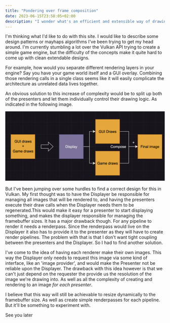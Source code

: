 ```yaml
---
title: "Pondering over frame composition"
date: 2023-06-15T23:58:05+02:00
description: "I wonder what's an efficient and extensible way of drawing different rendering layers."
---
```


I'm thinking what I'd like to do with this site. I would like to describe some design patterns or mayhaps algorithms I've been trying to get my head around. I'm currently stumbling a lot over the Vulkan API trying to create a simple game engine, but the difficulty of the concepts make it quite hard to come up with clean extendable designs.

For example, how would you separate different rendering layers in your engine? Say you have your game world itself and a GUI overlay. Combining those rendering calls in a single class seems like it will easily complicate the architecture as unrelated data lives together.

An obvious solution to this increase of complexity would be to split up both of the presenters and let them individually control their drawing logic. As indicated in the following image.

![compose split](images/Compose_split.png)

But I've been jumping over some hurdles to find a correct design for this in Vulkan. My first thought was to have the Displayer be responsible for managing all images that will be rendered to, and having the presenters execute their draw calls when the Displayer needs them to be regenerated.This would make it easy for a presenter to start displaying something, and makes the displayer responsible for managing the framebuffer sizes. It has a major drawback though. For any pipeline to render it needs a renderpass. Since the renderpass would live on the Displayer it also has to provide it to the presenter as they will have to create render pipelines. The problem with that is that I don't want tight coupling between the presenters and the Displayer. So I had to find another solution.

I've come to the idea of having each renderer make their own images. This way the Displayer only needs to request this image via some kind of interface, like an 'image provider', and would make the Presenter not be reliable upon the Displayer. The drawback with this idea however is that we can't just depend on the requester the provide us the resolution of the image we're drawing into. As well as all the complexity of creating and rendering to an image _for each presenter_.

I believe that this way will still be achievable to resize dynamically to the framebuffer size. As well as create simple renderpasses for each pipeline. But it'll be something to experiment with.

See you later

